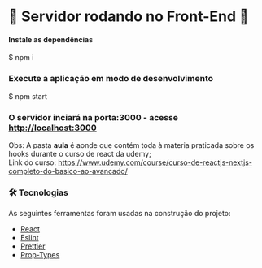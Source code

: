 # 🎲 Servidor rodando no Front-End 🎲

#### Instale as dependências
 $ npm i

### Execute a aplicação em modo de desenvolvimento
 $ npm start

### O servidor inciará na porta:3000 - acesse <http://localhost:3000>

Obs: A pasta <b>aula</b> é aonde que contém toda à materia praticada sobre os hooks durante o curso de react da udemy;<br />
Link do curso: <https://www.udemy.com/course/curso-de-reactjs-nextjs-completo-do-basico-ao-avancado/>

### 🛠 Tecnologias

As seguintes ferramentas foram usadas na construção do projeto:

- [React](https://pt-br.reactjs.org/)
- [Eslint](https://eslint.org/)
- [Prettier](https://prettier.io/)
- [Prop-Types](https://www.npmjs.com/package/prop-types)
